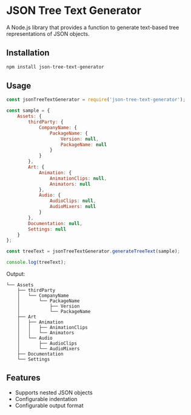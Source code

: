 # JSON Tree Text Generator

A Node.js library that provides a function to generate text-based tree representations of JSON objects.

## Installation

```bash
npm install json-tree-text-generator
```

## Usage

```JavaScript
const jsonTreeTextGenerator = require('json-tree-text-generator');

const sample = {
    Assets: {
        thirdParty: {
            CompanyName: {
                PackageName: {
                    Version: null,
                    PackageName: null
                }
            }
        },
        Art: {
            Animation: {
                AnimationClips: null,
                Animators: null
            },
            Audio: {
                AudioClips: null,
                AudioMixers: null
            }
        },
        Documentation: null,
        Settings: null
    }
};

const treeText = jsonTreeTextGenerator.generateTreeText(sample);

console.log(treeText);
```

Output:

```
└── Assets
    ├── thirdParty
    │   └── CompanyName
    │       └── PackageName
    │           ├── Version
    │           └── PackageName
    ├── Art
    │   ├── Animation
    │   │   ├── AnimationClips
    │   │   └── Animators
    │   └── Audio
    │       ├── AudioClips
    │       └── AudioMixers
    ├── Documentation
    └── Settings
```

## Features

- Supports nested JSON objects
- Configurable indentation
- Configurable output format
